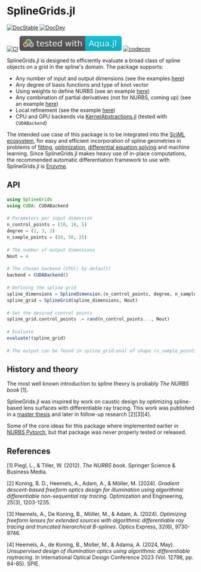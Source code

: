# SplineGrids.jl

[![DocStable](https://img.shields.io/badge/docs-stable-blue.svg)](https://southendmusic.github.io/SplineGrids.jl/stable/)
[![DocDev](https://img.shields.io/badge/docs-dev-blue.svg)](https://southendmusic.github.io/SplineGrids.jl/dev/)

[![CI](https://github.com/SouthEndMusic/SplineGrids.jl/actions/workflows/Tests.yml/badge.svg?branch=master)](https://github.com/SouthEndMusic/SplineGrids.jl/actions/workflows/Tests.yml)
[![Aqua QA](https://raw.githubusercontent.com/JuliaTesting/Aqua.jl/master/badge.svg)](https://github.com/JuliaTesting/Aqua.jl)
[![codecov](https://codecov.io/gh/SouthEndMusic/SplineGrids.jl/graph/badge.svg?token=K4IMP0BI6Q)](https://codecov.io/gh/SouthEndMusic/SplineGrids.jl)

SplineGrids.jl is designed to efficiently evaluate a broad class of spline objects on a grid in the spline's domain. The package supports:

  - Any number of input and output dimensions (see the examples [here](https://southendmusic.github.io/SplineGrids.jl/dev/examples_dimensions/))
  - Any degree of basis functions and type of knot vector
  - Using weights to define NURBS (see an example [here](https://southendmusic.github.io/SplineGrids.jl/dev/examples_nurbs/))
  - Any combination of partial derivatives (not for NURBS, coming up) (see an example [here](https://southendmusic.github.io/SplineGrids.jl/dev/examples_derivatives/))
  - Local refinement (see the example [here](https://southendmusic.github.io/SplineGrids.jl/dev/theory_local_refinement/))
  - CPU and GPU backends via [KernelAbstractions.jl](https://github.com/JuliaGPU/KernelAbstractions.jl) (tested with `CUDABackend`)

The intended use case of this package is to be integrated into the [SciML ecosystem](https://sciml.ai/), for easy and efficient incorporation of spline geometries in problems of [fitting](https://southendmusic.github.io/SplineGrids.jl/dev/examples_linear_fitting/), [optimization](https://southendmusic.github.io/SplineGrids.jl/dev/examples_optics/), [differential equation solving](https://southendmusic.github.io/SplineGrids.jl/dev/examples_pde/) and machine learning. Since SplineGrids.jl makes heavy use of in-place computations, the recommended automatic differentiation framework to use with SplineGrids.jl is [Enzyme](https://github.com/EnzymeAD/Enzyme.jl).

## API

```julia
using SplineGrids
using CUDA: CUDABackend

# Parameters per input dimension
n_control_points = (10, 10, 5)
degree = (2, 3, 2)
n_sample_points = (50, 50, 25)

# The number of output dimensions
Nout = 4

# The chosen backend (CPU() by default)
backend = CUDABackend()

# Defining the spline grid
spline_dimensions = SplineDimension.(n_control_points, degree, n_sample_points; backend)
spline_grid = SplineGrid(spline_dimensions, Nout)

# Set the desired control points
spline_grid.control_points .= rand(n_control_points..., Nout)

# Evaluate
evaluate!(spline_grid)

# The output can be found in spline_grid.eval of shape (n_sample_points..., Nout)
```

## History and theory

The most well known introduction to spline theory is probably _The NURBS book_ [1].

SplineGrids.jl was inspired by work on caustic design by optimizing spline-based lens surfaces with differentiable ray tracing. This work was published in a [master thesis](https://resolver.tudelft.nl/uuid:0c514716-f2db-455e-b75d-3cf9cfeed8bb) and later in follow-up research [2][3][4].

Some of the core ideas for this package where implemented earlier in [NURBS Pytorch](https://github.com/SouthEndMusic/NURBS_PyTorch), but that package was never properly tested or released.

## References

[1] Piegl, L., & Tiller, W. (2012). _The NURBS book_. Springer Science & Business Media.

[2] Koning, B. D., Heemels, A., Adam, A., & Möller, M. (2024). _Gradient descent-based freeform optics design for illumination using algorithmic differentiable non-sequential ray tracing_. Optimization and Engineering, 25(3), 1203-1235.

[3] Heemels, A., De Koning, B., Möller, M., & Adam, A. (2024). _Optimizing freeform lenses for extended sources with algorithmic differentiable ray tracing and truncated hierarchical B-splines_. Optics Express, 32(6), 9730-9746.

[4] Heemels, A., de Koning, B., Moller, M., & Adama, A. (2024, May). _Unsupervised design of illumination optics using algorithmic differentiable raytracing_. In International Optical Design Conference 2023 (Vol. 12798, pp. 84-85). SPIE.
